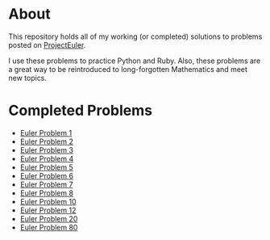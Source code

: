 # About

This repository holds all of my working (or completed) solutions to problems posted on [ProjectEuler](http://projecteuler.net).

I use these problems to practice Python and Ruby.  Also, these problems are a great way to be reintroduced to long-forgotten Mathematics and meet new topics.

# Completed Problems

+ [Euler Problem 1](http://projecteuler.net/problem=1)
+ [Euler Problem 2](http://projecteuler.net/problem=2)
+ [Euler Problem 3](http://projecteuler.net/problem=3)
+ [Euler Problem 4](http://projecteuler.net/problem=4)
+ [Euler Problem 5](http://projecteuler.net/problem=5)
+ [Euler Problem 6](http://projecteuler.net/problem=6)
+ [Euler Problem 7](http://projecteuler.net/problem=7)
+ [Euler Problem 8](http://projecteuler.net/problem=8)
+ [Euler Problem 10](http://projecteuler.net/problem=10)
+ [Euler Problem 12](http://projecteuler.net/problem=12)
+ [Euler Problem 20](http://projecteuler.net/problem=20)
+ [Euler Problem 80](http://projecteuler.net/problem=80)
